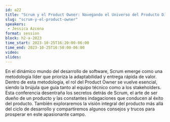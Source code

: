 ```yaml
---
id: a22
title: "Scrum y el Product Owner: Navegando el Universo del Producto Digital"
slug: "scrum-y-el-product-owner"
speakers:
 - Jessica Azcona
format: session
block: h2-a-2023
time_start: 2023-10-25T16:20:00-06:00
time_end: 2023-10-25T16:50:00-06:00
video:
slides:
---
```


En el dinámico mundo del desarrollo de software, Scrum emerge como una metodología líder que prioriza la adaptabilidad y entrega rápida de valor. Dentro de esta metodología, el rol del Product Owner se vuelve esencial, siendo la brújula que guía tanto al equipo técnico como a los stakeholders. Esta conferencia desentraña los secretos detrás de Scrum, el arte de ser dueño de un producto y las constantes indagaciones que conducen al éxito del producto. También exploraremos la visión integral del producto más allá del ciclo de desarrollo y compartiremos algunos consejos y trucos para prosperar en este apasionante campo.